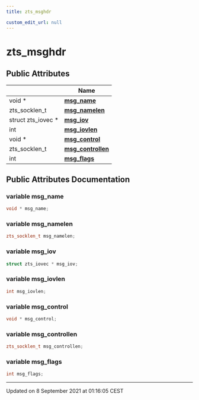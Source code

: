 ```yaml
---
title: zts_msghdr

custom_edit_url: null
---
```


# zts_msghdr



## Public Attributes

|                | Name           |
| -------------- | -------------- |
| void * | **[msg_name](/autogen/libzt/classes/structzts__msghdr.md#variable-msg_name)**  |
| zts_socklen_t | **[msg_namelen](/autogen/libzt/classes/structzts__msghdr.md#variable-msg_namelen)**  |
| struct zts_iovec * | **[msg_iov](/autogen/libzt/classes/structzts__msghdr.md#variable-msg_iov)**  |
| int | **[msg_iovlen](/autogen/libzt/classes/structzts__msghdr.md#variable-msg_iovlen)**  |
| void * | **[msg_control](/autogen/libzt/classes/structzts__msghdr.md#variable-msg_control)**  |
| zts_socklen_t | **[msg_controllen](/autogen/libzt/classes/structzts__msghdr.md#variable-msg_controllen)**  |
| int | **[msg_flags](/autogen/libzt/classes/structzts__msghdr.md#variable-msg_flags)**  |

## Public Attributes Documentation

### variable msg_name

```cpp
void * msg_name;
```


### variable msg_namelen

```cpp
zts_socklen_t msg_namelen;
```


### variable msg_iov

```cpp
struct zts_iovec * msg_iov;
```


### variable msg_iovlen

```cpp
int msg_iovlen;
```


### variable msg_control

```cpp
void * msg_control;
```


### variable msg_controllen

```cpp
zts_socklen_t msg_controllen;
```


### variable msg_flags

```cpp
int msg_flags;
```


-------------------------------

Updated on  8 September 2021 at 01:16:05 CEST